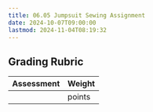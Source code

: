 ```yaml
---
title: 06.05 Jumpsuit Sewing Assignment
date: 2024-10-07T09:00:00
lastmod: 2024-11-04T08:19:32
---
```


## Grading Rubric

<div class="responsive-table-markdown">

| Assessment | Weight |
| ---------- | ------ |
|            | points |

</div>
